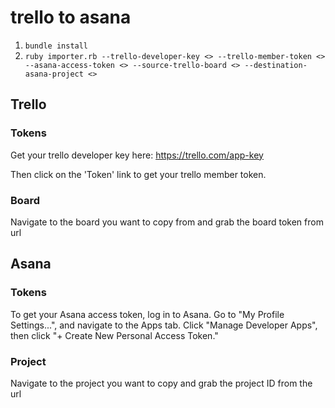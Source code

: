 # trello to asana

1. `bundle install`
2. `ruby importer.rb --trello-developer-key <> --trello-member-token <> --asana-access-token <> --source-trello-board <> --destination-asana-project <>`

## Trello
### Tokens
Get your trello developer key here: https://trello.com/app-key

Then click on the 'Token' link to get your trello member token.

### Board
Navigate to the board you want to copy from and grab the board token from url

## Asana
### Tokens
To get your Asana access token, log in to Asana. Go to "My Profile Settings...", and navigate to the Apps tab. Click "Manage Developer Apps", then click "+ Create New Personal Access Token."

### Project
Navigate to the project you want to copy and grab the project ID from the url

